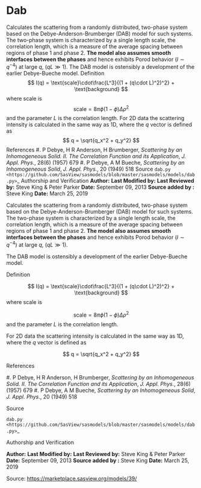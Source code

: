 # Dab

Calculates the scattering from a randomly distributed, two-phase system based on the Debye-Anderson-Brumberger (DAB) model for such systems. The two-phase system is characterized by a single length scale, the correlation length, which is a measure of the average spacing between regions of phase 1 and phase 2. **The model also assumes smooth interfaces between the phases** and hence exhibits Porod behavior $(I \sim q^{-4})$ at large $q$, $(qL \gg 1)$. The DAB model is ostensibly a development of the earlier Debye-Bueche model. Definition $$  I(q) = \text{scale}\cdot\frac{L^3}{(1 + (q\cdot L)^2)^2} + \text{background} $$ where scale is $$ \text{scale} = 8 \pi \phi (1-\phi) \Delta\rho^2 $$ and the parameter $L$ is the correlation length. For 2D data the scattering intensity is calculated in the same way as 1D, where the $q$ vector is defined as $$ q = \sqrt{q_x^2 + q_y^2} $$ References #. P Debye, H R Anderson, H Brumberger, *Scattering by an Inhomogeneous Solid.    II. The Correlation Function and its Application*,    *J. Appl. Phys.*, 28(6) (1957) 679 #. P Debye, A M Bueche, *Scattering by an Inhomogeneous Solid*,    *J. Appl. Phys.*, 20 (1949) 518 Source `dab.py <https://github.com/SasView/sasmodels/blob/master/sasmodels/models/dab.py>`_ Authorship and Verification **Author:** **Last Modified by:** **Last Reviewed by:** Steve King & Peter Parker **Date:** September 09, 2013 **Source added by :** Steve King **Date:** March 25, 2019

Calculates the scattering from a randomly distributed, two-phase system based on the Debye-Anderson-Brumberger (DAB) model for such systems. The two-phase system is characterized by a single length scale, the correlation length, which is a measure of the average spacing between regions of phase 1 and phase 2. **The model also assumes smooth interfaces between the phases** and hence exhibits Porod behavior $(I \sim q^{-4})$ at large $q$, $(qL \gg 1)$.

The DAB model is ostensibly a development of the earlier Debye-Bueche model.

Definition

$$  I(q) = \text{scale}\cdot\frac{L^3}{(1 + (q\cdot L)^2)^2} + \text{background} $$ where scale is

$$ \text{scale} = 8 \pi \phi (1-\phi) \Delta\rho^2 $$ and the parameter $L$ is the correlation length.

For 2D data the scattering intensity is calculated in the same way as 1D, where the $q$ vector is defined as

$$ q = \sqrt{q_x^2 + q_y^2} $$

References

#. P Debye, H R Anderson, H Brumberger, *Scattering by an Inhomogeneous Solid.    II. The Correlation Function and its Application*,    *J. Appl. Phys.*, 28(6) (1957) 679 #. P Debye, A M Bueche, *Scattering by an Inhomogeneous Solid*,    *J. Appl. Phys.*, 20 (1949) 518

Source

`dab.py <https://github.com/SasView/sasmodels/blob/master/sasmodels/models/dab.py>`_

Authorship and Verification

**Author:** **Last Modified by:** **Last Reviewed by:** Steve King & Peter Parker **Date:** September 09, 2013 **Source added by :** Steve King **Date:** March 25, 2019

Source: https://marketplace.sasview.org/models/39/
